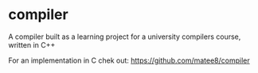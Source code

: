 # compiler
A compiler built as a learning project for a university compilers course, written in C++

For an implementation in C chek out:
https://github.com/matee8/compiler
